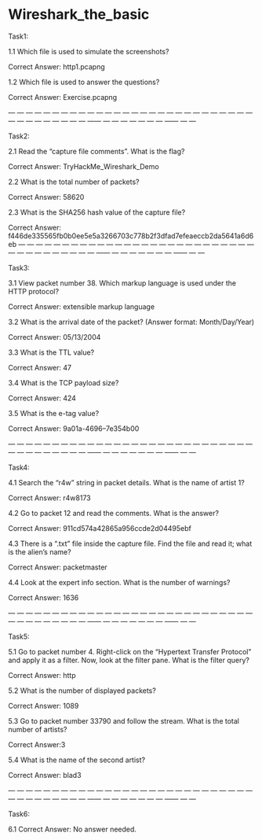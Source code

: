 # Wireshark_the_basic
Task1:

1.1 Which file is used to simulate the screenshots?

Correct Answer: http1.pcapng

1.2 Which file is used to answer the questions?

Correct Answer: Exercise.pcapng

— — — — — — — — — — — — — — — — — — — — — — — — — — — — — — — — — — — — — —— — — — — — — — —— — —

Task2:

2.1 Read the “capture file comments”. What is the flag?

Correct Answer: TryHackMe_Wireshark_Demo

2.2 What is the total number of packets?

Correct Answer: 58620

2.3 What is the SHA256 hash value of the capture file?

Correct Answer: f446de335565fb0b0ee5e5a3266703c778b2f3dfad7efeaeccb2da5641a6d6eb
— — — — — — — — — — — — — — — — — — — — — — — — — — — — — — — — — — — — — —— — — — — — — — —— — —

Task3:

3.1 View packet number 38. Which markup language is used under the HTTP protocol?

Correct Answer: extensible markup language

3.2 What is the arrival date of the packet? (Answer format: Month/Day/Year)

Correct Answer: 05/13/2004

3.3 What is the TTL value?

Correct Answer: 47

3.4 What is the TCP payload size?

Correct Answer: 424

3.5 What is the e-tag value?

Correct Answer: 9a01a-4696–7e354b00

— — — — — — — — — — — — — — — — — — — — — — — — — — — — — — — — — — — — — —— — — — — — — — —— — —

Task4:

4.1 Search the “r4w” string in packet details. What is the name of artist 1?

Correct Answer: r4w8173

4.2 Go to packet 12 and read the comments. What is the answer?

Correct Answer: 911cd574a42865a956ccde2d04495ebf

4.3 There is a “.txt” file inside the capture file. Find the file and read it; what is the alien’s name?

Correct Answer: packetmaster

4.4 Look at the expert info section. What is the number of warnings?

Correct Answer: 1636

— — — — — — — — — — — — — — — — — — — — — — — — — — — — — — — — — — — — — —— — — — — — — — —— — —

Task5:

5.1 Go to packet number 4. Right-click on the “Hypertext Transfer Protocol” and apply it as a filter. Now, look at the filter pane. What is the filter query?

Correct Answer: http

5.2 What is the number of displayed packets?

Correct Answer: 1089

5.3 Go to packet number 33790 and follow the stream. What is the total number of artists?

Correct Answer:3

5.4 What is the name of the second artist?

Correct Answer: blad3

— — — — — — — — — — — — — — — — — — — — — — — — — — — — — — — — — — — — — —— — — — — — — — —— — —

Task6:

6.1 Correct Answer: No answer needed.
